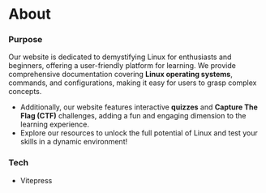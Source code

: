 # About

### Purpose

Our website is dedicated to demystifying Linux for enthusiasts and beginners, offering a user-friendly platform for learning. We provide comprehensive documentation covering **Linux operating systems**, commands, and configurations, making it easy for users to grasp complex concepts.

- Additionally, our website features interactive **quizzes** and **Capture The Flag (CTF)** challenges, adding a fun and engaging dimension to the learning experience.
- Explore our resources to unlock the full potential of Linux and test your skills in a dynamic environment!

### Tech

- Vitepress

